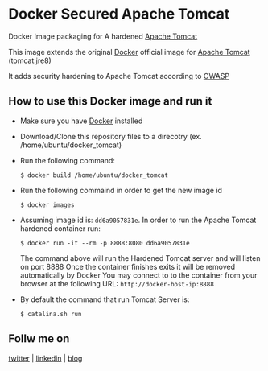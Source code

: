 # Docker Secured Apache Tomcat
Docker Image packaging for A hardened [Apache Tomcat](https://tomcat.apache.org)

This image extends the original [Docker](https://docs.docker.com/docker-hub/official_repos/) official image for [Apache  Tomcat](https://registry.hub.docker.com/_/tomcat/)  (tomcat:jre8)

It adds security hardening to Apache Tomcat according to [OWASP](https://www.owasp.org/index.php/Securing_tomcat) 

## How to use this Docker image and run it

- Make sure you have [Docker](https://docs.docker.com/engine/installation/linux/ubuntulinux/) installed

- Download/Clone this repository files to a direcotry (ex. /home/ubuntu/docker_tomcat)

- Run the following command:

  ```$ docker build /home/ubuntu/docker_tomcat```

- Run the following commaind in order to get the new image id

  ```$ docker images```

- Assuming image id is: ```dd6a9057831e```. In order to run the Apache Tomcat hardened container run:
  
  ```$ docker run -it --rm -p 8888:8080 dd6a9057831e```

  The command above will run the Hardened Tomcat server and will listen on port 8888
  Once the container finishes exits it will be removed automatically by Docker 
  You may connect to to the container from your browser at the following URL: ```http://docker-host-ip:8888```

- By default the command that run Tomcat Server is:

  ```$ catalina.sh run```

## Follw me on
[twitter](https://twitter.com/EyalDahari) | [linkedin](https://www.linkedin.com/in/eyaldahari) | [blog](https://medium.com/@eyaldahari)
